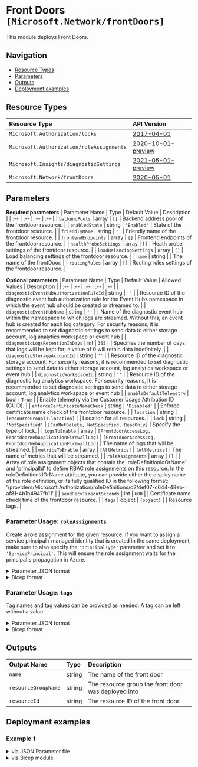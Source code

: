 # Front Doors `[Microsoft.Network/frontDoors]`

This module deploys Front Doors.


## Navigation

- [Resource Types](#Resource-Types)
- [Parameters](#Parameters)
- [Outputs](#Outputs)
- [Deployment examples](#Deployment-examples)

## Resource Types

| Resource Type | API Version |
| :-- | :-- |
| `Microsoft.Authorization/locks` | [2017-04-01](https://docs.microsoft.com/en-us/azure/templates/Microsoft.Authorization/2017-04-01/locks) |
| `Microsoft.Authorization/roleAssignments` | [2020-10-01-preview](https://docs.microsoft.com/en-us/azure/templates/Microsoft.Authorization/2020-10-01-preview/roleAssignments) |
| `Microsoft.Insights/diagnosticSettings` | [2021-05-01-preview](https://docs.microsoft.com/en-us/azure/templates/Microsoft.Insights/2021-05-01-preview/diagnosticSettings) |
| `Microsoft.Network/frontDoors` | [2020-05-01](https://docs.microsoft.com/en-us/azure/templates/Microsoft.Network/2020-05-01/frontDoors) |

## Parameters

**Required parameters**
| Parameter Name | Type | Default Value | Description |
| :-- | :-- | :-- | :-- |
| `backendPools` | array | `[]` | Backend address pool of the frontdoor resource. |
| `enabledState` | string | `'Enabled'` | State of the frontdoor resource. |
| `friendlyName` | string | `''` | Friendly name of the frontdoor resource. |
| `frontendEndpoints` | array | `[]` | Frontend endpoints of the frontdoor resource. |
| `healthProbeSettings` | array | `[]` | Heath probe settings of the frontdoor resource. |
| `loadBalancingSettings` | array | `[]` | Load balancing settings of the frontdoor resource. |
| `name` | string |  | The name of the frontDoor. |
| `routingRules` | array | `[]` | Routing rules settings of the frontdoor resource. |

**Optional parameters**
| Parameter Name | Type | Default Value | Allowed Values | Description |
| :-- | :-- | :-- | :-- | :-- |
| `diagnosticEventHubAuthorizationRuleId` | string | `''` |  | Resource ID of the diagnostic event hub authorization rule for the Event Hubs namespace in which the event hub should be created or streamed to.  |
| `diagnosticEventHubName` | string | `''` |  | Name of the diagnostic event hub within the namespace to which logs are streamed. Without this, an event hub is created for each log category. For security reasons, it is recommended to set diagnostic settings to send data to either storage account, log analytics workspace or event hub |
| `diagnosticLogsRetentionInDays` | int | `365` |  | Specifies the number of days that logs will be kept for; a value of 0 will retain data indefinitely. |
| `diagnosticStorageAccountId` | string | `''` |  | Resource ID of the diagnostic storage account. For security reasons, it is recommended to set diagnostic settings to send data to either storage account, log analytics workspace or event hub |
| `diagnosticWorkspaceId` | string | `''` |  | Resource ID of the diagnostic log analytics workspace. For security reasons, it is recommended to set diagnostic settings to send data to either storage account, log analytics workspace or event hub |
| `enableDefaultTelemetry` | bool | `True` |  | Enable telemetry via the Customer Usage Attribution ID (GUID). |
| `enforceCertificateNameCheck` | string | `'Disabled'` |  | Enforce certificate name check of the frontdoor resource. |
| `location` | string | `[resourceGroup().location]` |  | Location for all resources. |
| `lock` | string | `'NotSpecified'` | `[CanNotDelete, NotSpecified, ReadOnly]` | Specify the type of lock. |
| `logsToEnable` | array | `[FrontdoorAccessLog, FrontdoorWebApplicationFirewallLog]` | `[FrontdoorAccessLog, FrontdoorWebApplicationFirewallLog]` | The name of logs that will be streamed. |
| `metricsToEnable` | array | `[AllMetrics]` | `[AllMetrics]` | The name of metrics that will be streamed. |
| `roleAssignments` | array | `[]` |  | Array of role assignment objects that contain the 'roleDefinitionIdOrName' and 'principalId' to define RBAC role assignments on this resource. In the roleDefinitionIdOrName attribute, you can provide either the display name of the role definition, or its fully qualified ID in the following format: '/providers/Microsoft.Authorization/roleDefinitions/c2f4ef07-c644-48eb-af81-4b1b4947fb11' |
| `sendRecvTimeoutSeconds` | int | `600` |  | Certificate name check time of the frontdoor resource. |
| `tags` | object | `{object}` |  | Resource tags. |


### Parameter Usage: `roleAssignments`

Create a role assignment for the given resource. If you want to assign a service principal / managed identity that is created in the same deployment, make sure to also specify the `'principalType'` parameter and set it to `'ServicePrincipal'`. This will ensure the role assignment waits for the principal's propagation in Azure.

<details>

<summary>Parameter JSON format</summary>

```json
"roleAssignments": {
    "value": [
        {
            "roleDefinitionIdOrName": "Reader",
            "description": "Reader Role Assignment",
            "principalIds": [
                "12345678-1234-1234-1234-123456789012", // object 1
                "78945612-1234-1234-1234-123456789012" // object 2
            ]
        },
        {
            "roleDefinitionIdOrName": "/providers/Microsoft.Authorization/roleDefinitions/c2f4ef07-c644-48eb-af81-4b1b4947fb11",
            "principalIds": [
                "12345678-1234-1234-1234-123456789012" // object 1
            ],
            "principalType": "ServicePrincipal"
        }
    ]
}
```

</details>

<details>

<summary>Bicep format</summary>

```bicep
roleAssignments: [
    {
        roleDefinitionIdOrName: 'Reader'
        description: 'Reader Role Assignment'
        principalIds: [
            '12345678-1234-1234-1234-123456789012' // object 1
            '78945612-1234-1234-1234-123456789012' // object 2
        ]
    }
    {
        roleDefinitionIdOrName: '/providers/Microsoft.Authorization/roleDefinitions/c2f4ef07-c644-48eb-af81-4b1b4947fb11'
        principalIds: [
            '12345678-1234-1234-1234-123456789012' // object 1
        ]
        principalType: 'ServicePrincipal'
    }
]
```

</details>
<p>

### Parameter Usage: `tags`

Tag names and tag values can be provided as needed. A tag can be left without a value.

<details>

<summary>Parameter JSON format</summary>

```json
"tags": {
    "value": {
        "Environment": "Non-Prod",
        "Contact": "test.user@testcompany.com",
        "PurchaseOrder": "1234",
        "CostCenter": "7890",
        "ServiceName": "DeploymentValidation",
        "Role": "DeploymentValidation"
    }
}
```

</details>

<details>

<summary>Bicep format</summary>

```bicep
tags: {
    Environment: 'Non-Prod'
    Contact: 'test.user@testcompany.com'
    PurchaseOrder: '1234'
    CostCenter: '7890'
    ServiceName: 'DeploymentValidation'
    Role: 'DeploymentValidation'
}
```

</details>
<p>

## Outputs

| Output Name | Type | Description |
| :-- | :-- | :-- |
| `name` | string | The name of the front door |
| `resourceGroupName` | string | The resource group the front door was deployed into |
| `resourceId` | string | The resource ID of the front door |

## Deployment examples

<h3>Example 1</h3>

<details>

<summary>via JSON Parameter file</summary>

```json
{
    "$schema": "https://schema.management.azure.com/schemas/2019-04-01/deploymentParameters.json#",
    "contentVersion": "1.0.0.0",
    "parameters": {
        "name": {
            "value": "<<namePrefix>>-az-fd-x-001"
        },
        "backendPools": {
            "value": [
                {
                    "name": "backendPool",
                    "properties": {
                        "backends": [
                            {
                                "address": "biceptest.local",
                                "backendHostHeader": "backendAddress",
                                "httpPort": 80,
                                "httpsPort": 443,
                                "weight": 50,
                                "priority": 1,
                                "enabledState": "Enabled",
                                "privateLinkAlias": "",
                                "privateLinkApprovalMessage": "",
                                "privateLinkLocation": "",
                                "privateLinkResourceId": ""
                            }
                        ],
                        "LoadBalancingSettings": {
                            "id": "/subscriptions/<<subscriptionId>>/resourceGroups/validation-rg/providers/Microsoft.Network/frontDoors/<<namePrefix>>-az-fd-x-001/LoadBalancingSettings/loadBalancer"
                        },
                        "HealthProbeSettings": {
                            "id": "/subscriptions/<<subscriptionId>>/resourceGroups/validation-rg/providers/Microsoft.Network/frontDoors/<<namePrefix>>-az-fd-x-001/HealthProbeSettings/heathProbe"
                        }
                    }
                }
            ]
        },
        "enforceCertificateNameCheck": {
            "value": "Disabled"
        },
        "sendRecvTimeoutSeconds": {
            "value": 10
        },
        "frontendEndpoints": {
            "value": [
                {
                    "name": "frontEnd",
                    "properties": {
                        "hostName": "<<namePrefix>>-az-fd-x-001.azurefd.net",
                        "sessionAffinityEnabledState": "Disabled",
                        "sessionAffinityTtlSeconds": 60
                    }
                }
            ]
        },
        "healthProbeSettings": {
            "value": [
                {
                    "name": "heathProbe",
                    "properties": {
                        "enabledState": "",
                        "healthProbeMethod": "",
                        "intervalInSeconds": 60,
                        "path": "/",
                        "protocol": "Https"
                    }
                }
            ]
        },
        "loadBalancingSettings": {
            "value": [
                {
                    "name": "loadBalancer",
                    "properties": {
                        "additionalLatencyMilliseconds": 0,
                        "sampleSize": 50,
                        "successfulSamplesRequired": 1
                    }
                }
            ]
        },
        "routingRules": {
            "value": [
                {
                    "name": "routingRule",
                    "properties": {
                        "acceptedProtocols": [
                            "Http",
                            "Https"
                        ],
                        "enabledState": "Enabled",
                        "frontendEndpoints": [
                            {
                                "id": "/subscriptions/<<subscriptionId>>/resourceGroups/validation-rg/providers/Microsoft.Network/frontDoors/<<namePrefix>>-az-fd-x-001/FrontendEndpoints/frontEnd"
                            }
                        ],
                        "patternsToMatch": [
                            "/*"
                        ],
                        "routeConfiguration": {
                            "@odata.type": "#Microsoft.Azure.FrontDoor.Models.FrontdoorForwardingConfiguration",
                            "forwardingProtocol": "MatchRequest",
                            "backendPool": {
                                "id": "/subscriptions/<<subscriptionId>>/resourceGroups/validation-rg/providers/Microsoft.Network/frontDoors/<<namePrefix>>-az-fd-x-001/BackendPools/backendPool"
                            }
                        }
                    }
                }
            ]
        }
    }
}

```

</details>

<details>

<summary>via Bicep module</summary>

```bicep
module frontDoors './Microsoft.Network/frontDoors/deploy.bicep' = {
  name: '${uniqueString(deployment().name)}-frontDoors'
  params: {
      frontendEndpoints: [
        {
          properties: {
            hostName: '<<namePrefix>>-az-fd-x-001.azurefd.net'
            sessionAffinityTtlSeconds: 60
            sessionAffinityEnabledState: 'Disabled'
          }
          name: 'frontEnd'
        }
      ]
      name: '<<namePrefix>>-az-fd-x-001'
      enforceCertificateNameCheck: 'Disabled'
      backendPools: [
        {
          properties: {
            LoadBalancingSettings: {
              id: '/subscriptions/<<subscriptionId>>/resourceGroups/validation-rg/providers/Microsoft.Network/frontDoors/<<namePrefix>>-az-fd-x-001/LoadBalancingSettings/loadBalancer'
            }
            HealthProbeSettings: {
              id: '/subscriptions/<<subscriptionId>>/resourceGroups/validation-rg/providers/Microsoft.Network/frontDoors/<<namePrefix>>-az-fd-x-001/HealthProbeSettings/heathProbe'
            }
            backends: [
              {
                privateLinkAlias: ''
                privateLinkResourceId: ''
                httpPort: 80
                privateLinkApprovalMessage: ''
                httpsPort: 443
                privateLinkLocation: ''
                enabledState: 'Enabled'
                priority: 1
                backendHostHeader: 'backendAddress'
                address: 'biceptest.local'
                weight: 50
              }
            ]
          }
          name: 'backendPool'
        }
      ]
      healthProbeSettings: [
        {
          properties: {
            healthProbeMethod: ''
            protocol: 'Https'
            path: '/'
            intervalInSeconds: 60
            enabledState: ''
          }
          name: 'heathProbe'
        }
      ]
      loadBalancingSettings: [
        {
          properties: {
            additionalLatencyMilliseconds: 0
            successfulSamplesRequired: 1
            sampleSize: 50
          }
          name: 'loadBalancer'
        }
      ]
      routingRules: [
        {
          properties: {
            routeConfiguration: {
              backendPool: {
                id: '/subscriptions/<<subscriptionId>>/resourceGroups/validation-rg/providers/Microsoft.Network/frontDoors/<<namePrefix>>-az-fd-x-001/BackendPools/backendPool'
              }
              forwardingProtocol: 'MatchRequest'
              '@odata.type': '#Microsoft.Azure.FrontDoor.Models.FrontdoorForwardingConfiguration'
            }
            acceptedProtocols: [
              'Http'
              'Https'
            ]
            frontendEndpoints: [
              {
                id: '/subscriptions/<<subscriptionId>>/resourceGroups/validation-rg/providers/Microsoft.Network/frontDoors/<<namePrefix>>-az-fd-x-001/FrontendEndpoints/frontEnd'
              }
            ]
            patternsToMatch: [
              '/*'
            ]
            enabledState: 'Enabled'
          }
          name: 'routingRule'
        }
      ]
      sendRecvTimeoutSeconds: 10
  }
```

</details>
<p>
